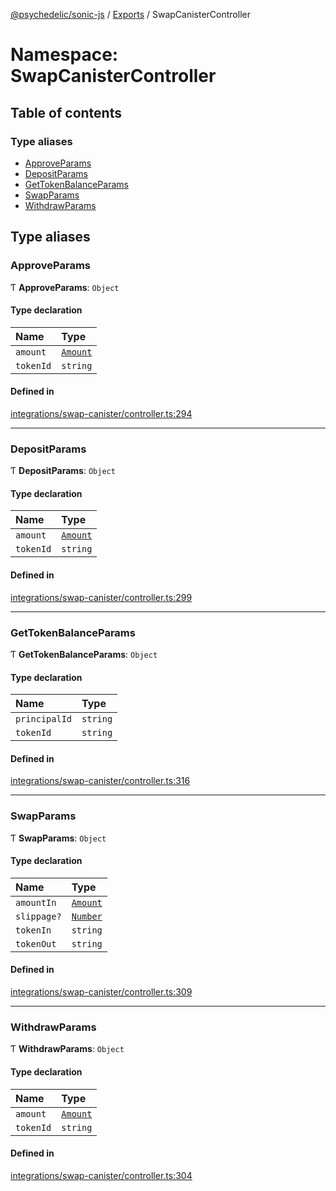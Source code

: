 [@psychedelic/sonic-js](../README.md) / [Exports](../modules.md) / SwapCanisterController

# Namespace: SwapCanisterController

## Table of contents

### Type aliases

- [ApproveParams](SwapCanisterController.md#approveparams)
- [DepositParams](SwapCanisterController.md#depositparams)
- [GetTokenBalanceParams](SwapCanisterController.md#gettokenbalanceparams)
- [SwapParams](SwapCanisterController.md#swapparams)
- [WithdrawParams](SwapCanisterController.md#withdrawparams)

## Type aliases

### ApproveParams

Ƭ **ApproveParams**: `Object`

#### Type declaration

| Name | Type |
| :------ | :------ |
| `amount` | [`Amount`](Types.md#amount) |
| `tokenId` | `string` |

#### Defined in

[integrations/swap-canister/controller.ts:294](https://github.com/Psychedelic/sonic-js/blob/33e2dd1/src/integrations/swap-canister/controller.ts#L294)

___

### DepositParams

Ƭ **DepositParams**: `Object`

#### Type declaration

| Name | Type |
| :------ | :------ |
| `amount` | [`Amount`](Types.md#amount) |
| `tokenId` | `string` |

#### Defined in

[integrations/swap-canister/controller.ts:299](https://github.com/Psychedelic/sonic-js/blob/33e2dd1/src/integrations/swap-canister/controller.ts#L299)

___

### GetTokenBalanceParams

Ƭ **GetTokenBalanceParams**: `Object`

#### Type declaration

| Name | Type |
| :------ | :------ |
| `principalId` | `string` |
| `tokenId` | `string` |

#### Defined in

[integrations/swap-canister/controller.ts:316](https://github.com/Psychedelic/sonic-js/blob/33e2dd1/src/integrations/swap-canister/controller.ts#L316)

___

### SwapParams

Ƭ **SwapParams**: `Object`

#### Type declaration

| Name | Type |
| :------ | :------ |
| `amountIn` | [`Amount`](Types.md#amount) |
| `slippage?` | [`Number`](Types.md#number) |
| `tokenIn` | `string` |
| `tokenOut` | `string` |

#### Defined in

[integrations/swap-canister/controller.ts:309](https://github.com/Psychedelic/sonic-js/blob/33e2dd1/src/integrations/swap-canister/controller.ts#L309)

___

### WithdrawParams

Ƭ **WithdrawParams**: `Object`

#### Type declaration

| Name | Type |
| :------ | :------ |
| `amount` | [`Amount`](Types.md#amount) |
| `tokenId` | `string` |

#### Defined in

[integrations/swap-canister/controller.ts:304](https://github.com/Psychedelic/sonic-js/blob/33e2dd1/src/integrations/swap-canister/controller.ts#L304)
